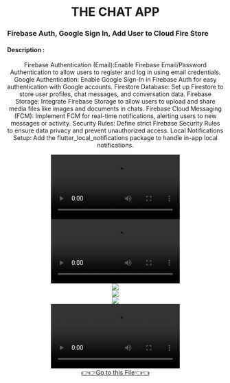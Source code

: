 <h1 align="center">THE CHAT APP</h1>

<h3>Firebase Auth, Google Sign In, Add User to Cloud Fire Store </h3>

<div align="center">
  <h4 align="left">Description :</h4>
<p>
Firebase Authentication (Email):Enable Firebase Email/Password Authentication to allow users to register and log in using email credentials.
Google Authentication: Enable Google Sign-In in Firebase Auth for easy authentication with Google accounts.
Firestore Database: Set up Firestore to store user profiles, chat messages, and conversation data.
Firebase Storage: Integrate Firebase Storage to allow users to upload and share media files like images and documents in chats.
Firebase Cloud Messaging (FCM): Implement FCM for real-time notifications, alerting users to new messages or activity.
Security Rules: Define strict Firebase Security Rules to ensure data privacy and prevent unauthorized access.
Local Notifications Setup: Add the flutter_local_notifications package to handle in-app local notifications.
</p>
</div>
<div align="center">
  <video src="https://github.com/user-attachments/assets/f487a707-136e-49f0-b205-195da7169673">
</div>



<div align="center">
  <video src="https://github.com/user-attachments/assets/8afb6900-bc2d-4bfb-a343-b10e87dc0e1e">
</div>
<div align="center">

<img src="https://github.com/user-attachments/assets/9b6c8b78-b511-47b8-9e83-f3d652d386ef">
</div>
<div align="center">
<img src="https://github.com/user-attachments/assets/7c892f60-7bf3-4c46-af57-3d8743a4e41a">
</div>
<div align="center">
<img src="https://github.com/user-attachments/assets/6c558c62-2768-4c64-b19b-c3e1e82ddc5f">
</div>

    
<div align="center">
  <video src="https://github.com/user-attachments/assets/20cb831d-9960-401d-8e89-8c38bcd4dfa3">
</div>
<div align="center"> <a href="https://github.com/harshdusane2103/Chat_App/tree/master/lib">👉👉Go to this File👈👈</a></div>







